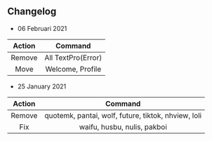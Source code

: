 ## Changelog

- 06 Februari 2021

|       Action      |       Command     |
|:------------------:|:-----------------:|
|       Remove      |       All TextPro(Error)     |
|       Move        |       Welcome, Profile        |

- 25 January 2021


|       Action      |       Command     |
|:------------------:|:-----------------:|
|       Remove      |       quotemk, pantai, wolf, future, tiktok, nhview, loli     |
|       Fix     |       waifu, husbu, nulis, pakboi     |